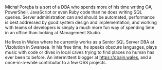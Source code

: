 Michał Poręba is a sort of a DBA who spends more of his time writing C#, PowerShell, JavaScript
or even Ruby code than he does writing SQL queries. Server administration can and should be automated,
performance is best addressed by good system design and implementation, and working with teams
of developers is simply a much more fun way of spending time in an office than looking at Management Studio.

He lives in Wales where he currently works as a Senior SQL Server DBA at Vizolution in Swansea.
In his free time, he speaks obscure languages, plays music with code or dives in local caves 
trying to find places no human has ever been to before. An intermittent blogger at https://dbain.wales,
and a once-in-a-while contributor to a few OSS projects.
